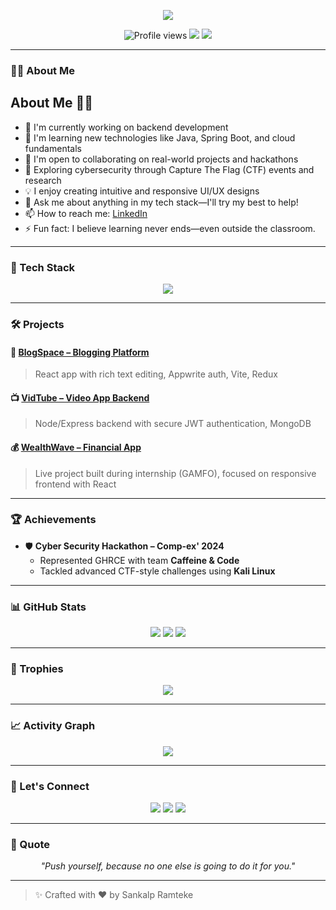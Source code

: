 <!-- Animated Typing Intro -->
<p align="center">
  <img src="https://readme-typing-svg.demolab.com?font=Fira+Code&size=24&pause=1000&center=true&vCenter=true&width=435&lines=Hi+I'm+Sankalp+Ramteke;" />
</p>

<!-- Visitor Badge and Profile Stats -->
<p align="center">
  <img src="https://komarev.com/ghpvc/?username=sankalpramteke&style=flat-square&color=blue" alt="Profile views" />
  <img src="https://img.shields.io/github/followers/sankalpramteke?style=social" />
  <img src="https://img.shields.io/github/stars/sankalpramteke?style=social" />
</p>

---

### 👨‍💻 About Me

## About Me 🙋‍♂️

- 🔭 I'm currently working on backend development  
- 🌱 I'm learning new technologies like Java, Spring Boot, and cloud fundamentals
- 🤝 I'm open to collaborating on real-world projects and hackathons
- 🧠 Exploring cybersecurity through Capture The Flag (CTF) events and research
- 💡 I enjoy creating intuitive and responsive UI/UX designs
- 💬 Ask me about anything in my tech stack—I'll try my best to help!
- 📫 How to reach me: [LinkedIn](https://www.linkedin.com/in/sankalp-ramteke-35a83224a/)
- ⚡ Fun fact: I believe learning never ends—even outside the classroom.
---

### 🚀 Tech Stack

<p align="center">
  <img src="https://skillicons.dev/icons?i=html,css,js,react,tailwind,nodejs,express,py,cpp,c,git,figma,mongodb,firebase,postman" />
</p>

---

### 🛠 Projects

#### 📝 [BlogSpace – Blogging Platform](https://github.com/sankalpramteke/Blogging-Website)
> React app with rich text editing, Appwrite auth, Vite, Redux

#### 📺 [VidTube – Video App Backend](https://github.com/sankalpramteke/vidtube)
> Node/Express backend with secure JWT authentication, MongoDB

#### 💰 [WealthWave – Financial App](https://wealthwavetech.vercel.app/)
> Live project built during internship (GAMFO), focused on responsive frontend with React

---

### 🏆 Achievements

- 🛡 **Cyber Security Hackathon – Comp-ex' 2024**
  - Represented GHRCE with team **Caffeine & Code**
  - Tackled advanced CTF-style challenges using **Kali Linux**

---

### 📊 GitHub Stats

<p align="center">
  <img src="https://github-readme-stats.vercel.app/api?username=sankalpramteke&show_icons=true&theme=radical" />
  <img src="https://github-readme-streak-stats.herokuapp.com?user=sankalpramteke&theme=radical" />
  <img src="https://github-readme-stats.vercel.app/api/top-langs/?username=sankalpramteke&layout=compact&theme=radical" />
</p>

---

### 🏅 Trophies

<p align="center">
  <img src="https://github-profile-trophy.vercel.app/?username=sankalpramteke&theme=onedark&no-frame=true&no-bg=true&margin-w=4" />
</p>

---

### 📈 Activity Graph

<p align="center">
  <img src="https://github-readme-activity-graph.vercel.app/graph?username=sankalpramteke&bg_color=0d1117&color=58a6ff&line=4c8ed9&point=1abc9c&area=true&hide_border=true" />
</p>

---

### 🔗 Let's Connect

<p align="center">
  <a href="https://linkedin.com/in/sankalp-ramteke-35a83224a/"><img src="https://img.shields.io/badge/LinkedIn-blue?logo=linkedin&style=for-the-badge" /></a>
  <a href="mailto:sankalpramteke74@gmail.com"><img src="https://img.shields.io/badge/Gmail-D14836?logo=gmail&style=for-the-badge&logoColor=white" /></a>
  <a href="https://instagram.com/sankalp.codes"><img src="https://img.shields.io/badge/Instagram-%23E4405F?logo=instagram&style=for-the-badge&logoColor=white" /></a>
</p>

---

### 💬 Quote

<p align="center"><i>"Push yourself, because no one else is going to do it for you."</i></p>

---

> ✨ Crafted with ❤️ by Sankalp Ramteke
